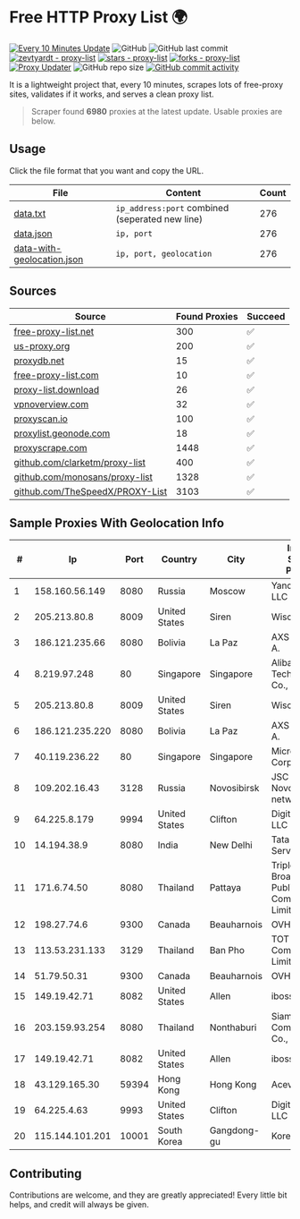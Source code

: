 
# Free HTTP Proxy List 🌍

[![Every 10 Minutes Update](https://github.com/mertguvencli/http-proxy-list/actions/workflows/main.yml/badge.svg?branch=main)](https://github.com/mertguvencli/http-proxy-list/actions/workflows/main.yml)
![GitHub](https://img.shields.io/github/license/mertguvencli/http-proxy-list)
![GitHub last commit](https://img.shields.io/github/last-commit/mertguvencli/http-proxy-list)
[![zevtyardt - proxy-list](https://img.shields.io/static/v1?label=zevtyardt&message=proxy-list&color=blue&logo=github)](https://github.com/zevtyardt/proxy-list "Go to GitHub repo")
[![stars - proxy-list](https://img.shields.io/github/stars/zevtyardt/proxy-list?style=social)](https://github.com/zevtyardt/proxy-list)
[![forks - proxy-list](https://img.shields.io/github/forks/zevtyardt/proxy-list?style=social)](https://github.com/zevtyardt/proxy-list)
[![Proxy Updater](https://github.com/zevtyardt/proxy-list/workflows/Proxy%20Updater/badge.svg)](https://github.com/zevtyardt/proxy-list/actions?query=workflow:"Proxy+Updater")
![GitHub repo size](https://img.shields.io/github/repo-size/zevtyardt/proxy-list)
[![GitHub commit activity](https://img.shields.io/github/commit-activity/m/zevtyardt/proxy-list?logo=commits)](https://github.com/zevtyardt/proxy-list/commits/main)

It is a lightweight project that, every 10 minutes, scrapes lots of free-proxy sites, validates if it works, and serves a clean proxy list.

> Scraper found **6980** proxies at the latest update. Usable proxies are below.

## Usage

Click the file format that you want and copy the URL.

|File|Content|Count|
|----|-------|-----|
|[data.txt](https://raw.githubusercontent.com/mertguvencli/http-proxy-list/main/proxy-list/data.txt)|`ip_address:port` combined (seperated new line)|276|
|[data.json](https://raw.githubusercontent.com/mertguvencli/http-proxy-list/main/proxy-list/data.json)|`ip, port`|276|
|[data-with-geolocation.json](https://raw.githubusercontent.com/mertguvencli/http-proxy-list/main/proxy-list/data-with-geolocation.json)|`ip, port, geolocation`|276|

## Sources

|Source|Found Proxies|Succeed|
|------|-------------|-------|
|[free-proxy-list.net](https://free-proxy-list.net)|300|✅|
|[us-proxy.org](https://www.us-proxy.org)|200|✅|
|[proxydb.net](http://proxydb.net)|15|✅|
|[free-proxy-list.com](https://free-proxy-list.com/?page=&port=&type%5B%5D=http&type%5B%5D=https&up_time=0&search=Search)|10|✅|
|[proxy-list.download](https://www.proxy-list.download/HTTP)|26|✅|
|[vpnoverview.com](https://vpnoverview.com/privacy/anonymous-browsing/free-proxy-servers)|32|✅|
|[proxyscan.io](https://www.proxyscan.io)|100|✅|
|[proxylist.geonode.com](https://proxylist.geonode.com/api/proxy-list?limit=300&page=1&sort_by=lastChecked&sort_type=desc&protocols=http,https)|18|✅|
|[proxyscrape.com](https://api.proxyscrape.com/v2/?request=displayproxies&protocol=http&timeout=10000&country=all&ssl=all&anonymity=all)|1448|✅|
|[github.com/clarketm/proxy-list](https://raw.githubusercontent.com/clarketm/proxy-list/master/proxy-list-raw.txt)|400|✅|
|[github.com/monosans/proxy-list](https://raw.githubusercontent.com/monosans/proxy-list/main/proxies/http.txt)|1328|✅|
|[github.com/TheSpeedX/PROXY-List](https://raw.githubusercontent.com/TheSpeedX/PROXY-List/master/http.txt)|3103|✅|


## Sample Proxies With Geolocation Info

|#|Ip|Port|Country|City|Internet Service Provider|
|-|--|----|-------|----|-------------------------|
|1|158.160.56.149|8080|Russia|Moscow|Yandex.Cloud LLC|
|2|205.213.80.8|8009|United States|Siren|WiscNet|
|3|186.121.235.66|8080|Bolivia|La Paz|AXS Bolivia S. A.|
|4|8.219.97.248|80|Singapore|Singapore|Alibaba (US) Technology Co., Ltd.|
|5|205.213.80.8|8009|United States|Siren|WiscNet|
|6|186.121.235.220|8080|Bolivia|La Paz|AXS Bolivia S. A.|
|7|40.119.236.22|80|Singapore|Singapore|Microsoft Corporation|
|8|109.202.16.43|3128|Russia|Novosibirsk|JSC Avantel. Novosibirsk network|
|9|64.225.8.179|9994|United States|Clifton|DigitalOcean, LLC|
|10|14.194.38.9|8080|India|New Delhi|Tata Tele Services GSM|
|11|171.6.74.50|8080|Thailand|Pattaya|Triple T Broadband Public Company Limited|
|12|198.27.74.6|9300|Canada|Beauharnois|OVH SAS|
|13|113.53.231.133|3129|Thailand|Ban Pho|TOT Public Company Limited|
|14|51.79.50.31|9300|Canada|Beauharnois|OVH SAS|
|15|149.19.42.71|8082|United States|Allen|iboss, inc|
|16|203.159.93.254|8080|Thailand|Nonthaburi|Siamdata Communication Co., ltd.|
|17|149.19.42.71|8082|United States|Allen|iboss, inc|
|18|43.129.165.30|59394|Hong Kong|Hong Kong|Aceville Pte.ltd|
|19|64.225.4.63|9993|United States|Clifton|DigitalOcean, LLC|
|20|115.144.101.201|10001|South Korea|Gangdong-gu|Korea Telecom|



## Contributing

Contributions are welcome, and they are greatly appreciated! Every
little bit helps, and credit will always be given.

